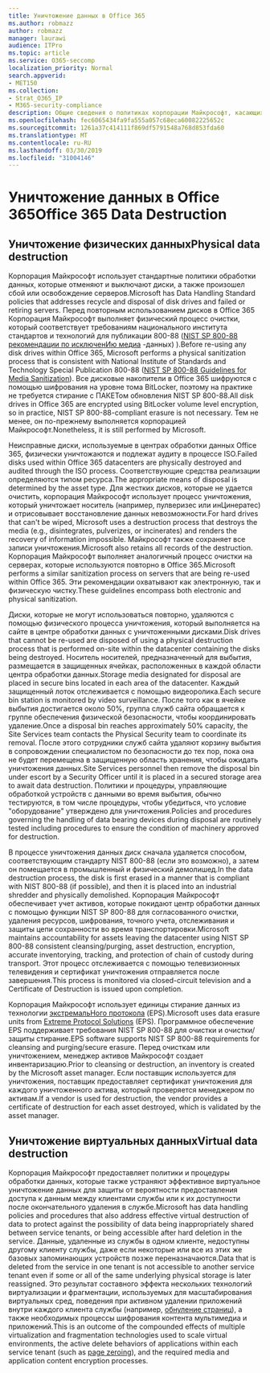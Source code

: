 ```yaml
---
title: Уничтожение данных в Office 365
ms.author: robmazz
author: robmazz
manager: laurawi
audience: ITPro
ms.topic: article
ms.service: O365-seccomp
localization_priority: Normal
search.appverid:
- MET150
ms.collection:
- Strat_O365_IP
- M365-security-compliance
description: Общие сведения о политиках корпорации Майкрософт, касающихся утилизации, утилизации и уничтожения дисков и серверов Office 365 Datacenter.
ms.openlocfilehash: fec6065434fa9fa555a057c68eca60082225652c
ms.sourcegitcommit: 1261a37c414111f869df5791548a768d853fda60
ms.translationtype: MT
ms.contentlocale: ru-RU
ms.lasthandoff: 03/30/2019
ms.locfileid: "31004146"
---
```

# <a name="office-365-data-destruction"></a><span data-ttu-id="26930-103">Уничтожение данных в Office 365</span><span class="sxs-lookup"><span data-stu-id="26930-103">Office 365 Data Destruction</span></span>

## <a name="physical-data-destruction"></a><span data-ttu-id="26930-104">Уничтожение физических данных</span><span class="sxs-lookup"><span data-stu-id="26930-104">Physical data destruction</span></span>

<span data-ttu-id="26930-105">Корпорация Майкрософт использует стандартные политики обработки данных, которые отменяют и выключают диски, а также произошел сбой или освобождение серверов.</span><span class="sxs-lookup"><span data-stu-id="26930-105">Microsoft has Data Handling Standard policies that addresses recycle and disposal of disk drives and failed or retiring servers.</span></span> <span data-ttu-id="26930-106">Перед повторным использованием дисков в Office 365 Корпорация Майкрософт выполняет физический процесс очистки, который соответствует требованиям национального института стандартов и технологий для публикации 800-88 ([NIST SP 800-88 рекомендации по исключенИю медиа](http://nvlpubs.nist.gov/nistpubs/SpecialPublications/NIST.SP.800-88r1.pdf) -данных) ).</span><span class="sxs-lookup"><span data-stu-id="26930-106">Before re-using any disk drives within Office 365, Microsoft performs a physical sanitization process that is consistent with National Institute of Standards and Technology Special Publication 800-88 ([NIST SP 800-88 Guidelines for Media Sanitization](http://nvlpubs.nist.gov/nistpubs/SpecialPublications/NIST.SP.800-88r1.pdf)).</span></span> <span data-ttu-id="26930-107">Все дисковые накопители в Office 365 шифруются с помощью шифрования на уровне тома BitLocker, поэтому на практике не требуется стирание с ПАКЕТом обновления NIST SP 800-88.</span><span class="sxs-lookup"><span data-stu-id="26930-107">All disk drives in Office 365 are encrypted using BitLocker volume level encryption, so in practice, NIST SP 800-88-compliant erasure is not necessary.</span></span> <span data-ttu-id="26930-108">Тем не менее, он по-прежнему выполняется корпорацией Майкрософт.</span><span class="sxs-lookup"><span data-stu-id="26930-108">Nonetheless, it is still performed by Microsoft.</span></span>

<span data-ttu-id="26930-109">Неисправные диски, используемые в центрах обработки данных Office 365, физически уничтожаются и подлежат аудиту в процессе ISO.</span><span class="sxs-lookup"><span data-stu-id="26930-109">Failed disks used within Office 365 datacenters are physically destroyed and audited through the ISO process.</span></span> <span data-ttu-id="26930-110">Соответствующие средства реализации определяются типом ресурса.</span><span class="sxs-lookup"><span data-stu-id="26930-110">The appropriate means of disposal is determined by the asset type.</span></span> <span data-ttu-id="26930-111">Для жестких дисков, которые не удается очистить, корпорация Майкрософт использует процесс уничтожения, который уничтожает носитель (например, пулверизес или инЦинератес) и отрисовывает восстановление данных невозможности.</span><span class="sxs-lookup"><span data-stu-id="26930-111">For hard drives that can't be wiped, Microsoft uses a destruction process that destroys the media (e.g., disintegrates, pulverizes, or incinerates) and renders the recovery of information impossible.</span></span> <span data-ttu-id="26930-112">Майкрософт также сохраняет все записи уничтожения.</span><span class="sxs-lookup"><span data-stu-id="26930-112">Microsoft also retains all records of the destruction.</span></span> <span data-ttu-id="26930-113">Корпорация Майкрософт выполняет аналогичный процесс очистки на серверах, которые используются повторно в Office 365.</span><span class="sxs-lookup"><span data-stu-id="26930-113">Microsoft performs a similar sanitization process on servers that are being re-used within Office 365.</span></span> <span data-ttu-id="26930-114">Эти рекомендации охватывают как электронную, так и физическую чистку.</span><span class="sxs-lookup"><span data-stu-id="26930-114">These guidelines encompass both electronic and physical sanitization.</span></span>

<span data-ttu-id="26930-115">Диски, которые не могут использоваться повторно, удаляются с помощью физического процесса уничтожения, который выполняется на сайте в центре обработки данных с уничтоженными дисками.</span><span class="sxs-lookup"><span data-stu-id="26930-115">Disk drives that cannot be re-used are disposed of using a physical destruction process that is performed on-site within the datacenter containing the disks being destroyed.</span></span> <span data-ttu-id="26930-116">Носитель носителей, предназначенный для выбытия, размещается в защищенных ячейках, расположенных в каждой области центра обработки данных.</span><span class="sxs-lookup"><span data-stu-id="26930-116">Storage media designated for disposal are placed in secure bins located in each area of the datacenter.</span></span> <span data-ttu-id="26930-117">Каждый защищенный лоток отслеживается с помощью видеоролика.</span><span class="sxs-lookup"><span data-stu-id="26930-117">Each secure bin station is monitored by video surveillance.</span></span> <span data-ttu-id="26930-118">После того как в ячейке выбытия достигается около 50%, группа служб сайта обращается к группе обеспечения физической безопасности, чтобы координировать удаление.</span><span class="sxs-lookup"><span data-stu-id="26930-118">Once a disposal bin reaches approximately 50% capacity, the Site Services team contacts the Physical Security team to coordinate its removal.</span></span> <span data-ttu-id="26930-119">После этого сотрудники служб сайта удаляют корзину выбытия в сопровождении специалистом по безопасности до тех пор, пока она не будет перемещена в защищенную область хранения, чтобы ожидать уничтожения данных.</span><span class="sxs-lookup"><span data-stu-id="26930-119">Site Services personnel then remove the disposal bin under escort by a Security Officer until it is placed in a secured storage area to await data destruction.</span></span> <span data-ttu-id="26930-120">Политики и процедуры, управляющие обработкой устройств с данными во время выбытия, обычно тестируются, в том числе процедуры, чтобы убедиться, что условие "оборудование" утверждено для уничтожения.</span><span class="sxs-lookup"><span data-stu-id="26930-120">Policies and procedures governing the handling of data bearing devices during disposal are routinely tested including procedures to ensure the condition of machinery approved for destruction.</span></span>

<span data-ttu-id="26930-121">В процессе уничтожения данных диск сначала удаляется способом, соответствующим стандарту NIST 800-88 (если это возможно), а затем он помещается в промышленный и физический демолишед.</span><span class="sxs-lookup"><span data-stu-id="26930-121">In the data destruction process, the disk is first erased in a manner that is compliant with NIST 800-88 (if possible), and then it is placed into an industrial shredder and physically demolished.</span></span> <span data-ttu-id="26930-122">Корпорация Майкрософт обеспечивает учет активов, которые покидают центр обработки данных с помощью функции NIST SP 800-88 для согласованного очистки, удаления ресурсов, шифрования, точного учета, отслеживания и защиты цепи сохранности во время транспортировки.</span><span class="sxs-lookup"><span data-stu-id="26930-122">Microsoft maintains accountability for assets leaving the datacenter using NIST SP 800-88 consistent cleansing/purging, asset destruction, encryption, accurate inventorying, tracking, and protection of chain of custody during transport.</span></span> <span data-ttu-id="26930-123">Этот процесс отслеживается с помощью телевизионных телевидения и сертификат уничтожения отправляется после завершения.</span><span class="sxs-lookup"><span data-stu-id="26930-123">This process is monitored via closed-circuit television and a Certificate of Destruction is issued upon completion.</span></span>

<span data-ttu-id="26930-124">Корпорация Майкрософт использует единицы стирание данных из технологии [экстремальНого протокола](http://www.enterprisedataerasure.com/) (EPS).</span><span class="sxs-lookup"><span data-stu-id="26930-124">Microsoft uses data erasure units from [Extreme Protocol Solutions](http://www.enterprisedataerasure.com/) (EPS).</span></span> <span data-ttu-id="26930-125">Программное обеспечение EPS поддерживает требования NIST SP 800-88 для очистки и очистки/защиты стирание.</span><span class="sxs-lookup"><span data-stu-id="26930-125">EPS software supports NIST SP 800-88 requirements for cleansing and purging/secure erasure.</span></span> <span data-ttu-id="26930-126">Перед очисткам или уничтожением, менеджер активов Майкрософт создает инвентаризацию.</span><span class="sxs-lookup"><span data-stu-id="26930-126">Prior to cleansing or destruction, an inventory is created by the Microsoft asset manager.</span></span> <span data-ttu-id="26930-127">Если поставщик используется для уничтожения, поставщик предоставляет сертификат уничтожения для каждого уничтоженного актива, который проверяется менеджером по активам.</span><span class="sxs-lookup"><span data-stu-id="26930-127">If a vendor is used for destruction, the vendor provides a certificate of destruction for each asset destroyed, which is validated by the asset manager.</span></span>

## <a name="virtual-data-destruction"></a><span data-ttu-id="26930-128">Уничтожение виртуальных данных</span><span class="sxs-lookup"><span data-stu-id="26930-128">Virtual data destruction</span></span>

<span data-ttu-id="26930-129">Корпорация Майкрософт предоставляет политики и процедуры обработки данных, которые также устраняют эффективное виртуальное уничтожение данных для защиты от вероятности предоставления доступа к данным между клиентами службы или к их доступности после окончательного удаления в службе.</span><span class="sxs-lookup"><span data-stu-id="26930-129">Microsoft has data handling policies and procedures that also address effective virtual destruction of data to protect against the possibility of data being inappropriately shared between service tenants, or being accessible after hard deletion in the service.</span></span> <span data-ttu-id="26930-130">Данные, удаленные из службы в одном клиенте, недоступны другому клиенту службы, даже если некоторые или все из этих же базовых запоминающих устройств позже переназначаются.</span><span class="sxs-lookup"><span data-stu-id="26930-130">Data that is deleted from the service in one tenant is not accessible to another service tenant even if some or all of the same underlying physical storage is later reassigned.</span></span> <span data-ttu-id="26930-131">Это результат составного эффекта нескольких технологий виртуализации и фрагментации, используемых для масштабирования виртуальных сред, поведения при активном удалении приложений внутри каждого клиента службы (например, [обнуление страниц](https://docs.microsoft.com/office365/securitycompliance/office-365-exchange-online-data-deletion#page-zeroing)), а также необходимых процессы шифрования контента мультимедиа и приложений.</span><span class="sxs-lookup"><span data-stu-id="26930-131">This is an outcome of the compounded effects of multiple virtualization and fragmentation technologies used to scale virtual environments, the active delete behaviors of applications within each service tenant (such as [page zeroing](https://docs.microsoft.com/office365/securitycompliance/office-365-exchange-online-data-deletion#page-zeroing)), and the required media and application content encryption processes.</span></span>